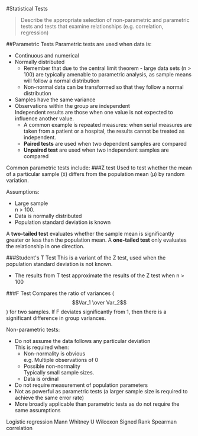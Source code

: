 #Statistical Tests
> Describe the appropriate selection of non-parametric and parametric tests and tests that examine relationships (e.g. correlation, regression)

##Parametric Tests
Parametric tests are used when data is:
* Continuous and numerical
* Normally distributed
    * Remember that due to the central limit theorem - large data sets (n > 100) are typically amenable to parametric analysis, as sample means will follow a normal distribution
    * Non-normal data can be transformed so that they follow a normal distribution
* Samples have the same variance
* Observations within the group are independent  
Independent results are those when one value is not expected to influence another value.
    * A common example is repeated measures: when serial measures are taken from a patient or a hospital, the results cannot be treated as independent.
    * **Paired tests** are used when two dependent samples are compared
    * **Unpaired test** are used when two independent samples are compared

Common parametric tests include:
###Z test
Used to test whether the mean of a particular sample (x̄) differs from the population mean (μ) by random variation.

Assumptions:
* Large sample  
n > 100.
* Data is normally distributed
* Population standard deviation is known

A **two-tailed test** evaluates whether the sample mean is significantly greater or less than the population mean. A **one-tailed test** only evaluates the relationship in one direction.

###Student's T Test
This is a variant of the Z test, used when the population standard deviation is not known.
* The results from T test approximate the results of the Z test when n > 100

###F Test
Compares the ratio of variances ($$Var_1 \over Var_2$$) for two samples. If F deviates significantly from 1, then there is a significant difference in group variances.


Non-parametric tests:
* Do not assume the data follows any particular deviation  
This is required when:
    * Non-normality is obvious  
    e.g. Multiple observations of 0
    * Possible non-normality  
    Typically small sample sizes.
    * Data is ordinal
* Do not require measurement of population parameters
* Not as powerful as parametric tests (a larger sample size is required to achieve the same error rate)
* More broadly applicable than parametric tests as do not require the same assumptions

Logistic regression
Mann Whitney U
Wilcoxon Signed Rank
Spearman correlation


